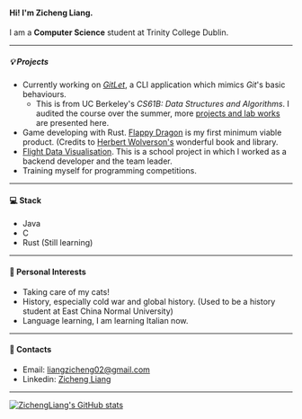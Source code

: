 #### Hi! I'm Zicheng Liang.
I am a **Computer Science** student at Trinity College Dublin. 

----

##### 💡 Projects
- Currently working on [*GitLet*](https://github.com/ZichengLiang/CS61B_sp21/tree/main/proj2), a CLI application which mimics *Git*'s basic behaviours.
  - This is from UC Berkeley's *CS61B: Data Structures and Algorithms*. I audited the course over the summer, more [projects and lab works](https://github.com/ZichengLiang/CS61B_sp21) are presented here.
- Game developing with Rust. [Flappy Dragon](https://github.com/ZichengLiang/flappy_dragon) is my first minimum viable product. (Credits to [Herbert Wolverson's](https://github.com/thebracket) wonderful book and library.
- [Flight Data Visualisation](https://github.com/ZichengLiang/CSU10013_Flight_Data_Visualisation). This is a school project in which I worked as a backend developer and the team leader.
- Training myself for programming competitions. 

----

#### 💻 Stack
- Java
- C
- Rust (Still learning)

----

#### 🌱 Personal Interests
- Taking care of my cats!
- History, especially cold war and global history. (Used to be a history student at East China Normal University)
- Language learning, I am learning Italian now.


----

#### 📧 Contacts
- Email: liangzicheng02@gmail.com
- Linkedin: [Zicheng Liang](https://www.linkedin.com/in/zicheng-liang-b6809a251/)

----
[![ZichengLiang's GitHub stats](https://github-readme-stats.vercel.app/api?username=ZichengLiang)](https://github.com/ZichengLiang/github-readme-stats)

<!---
PolarbearinBox/PolarbearinBox is a ✨ special ✨ repository because its `README.md` (this file) appears on your GitHub profile.
You can click the Preview link to take a look at your changes.
--->
